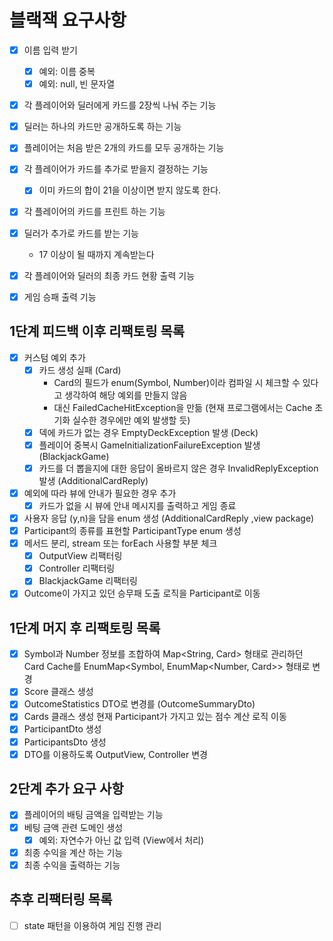 # 블랙잭 요구사항

- [x] 이름 입력 받기
    - [x] 예외: 이름 중복
    - [x] 예외: null, 빈 문자열
- [x] 각 플레이어와 딜러에게 카드를 2장씩 나눠 주는 기능
- [x] 딜러는 하나의 카드만 공개하도록 하는 기능
- [x] 플레이어는 처음 받은 2개의 카드를 모두 공개하는 기능
- [x] 각 플레이어가 카드를 추가로 받을지 결정하는 기능
    - [x] 이미 카드의 합이 21을 이상이면 받지 않도록 한다.
- [x] 각 플레이어의 카드를 프린트 하는 기능
- [x] 딜러가 추가로 카드를 받는 기능
    - 17 이상이 될 때까지 계속받는다

- [x] 각 플레이어와 딜러의 최종 카드 현황 출력 기능
- [x] 게임 승패 출력 기능

## 1단계 피드백 이후 리팩토링 목록

- [x] 커스텀 예외 추가
    - [x] 카드 생성 실패 (Card)
        - Card의 필드가 enum(Symbol, Number)이라 컴파일 시 체크할 수 있다고 생각하여 해당 예외를 만들지 않음
        - 대신 FailedCacheHitException을 만듦 (현재 프로그램에서는 Cache 초기화 실수한 경우에만 예외 발생할 듯)
    - [x] 덱에 카드가 없는 경우 EmptyDeckException 발생 (Deck)
    - [x] 플레이어 중복시 GameInitializationFailureException 발생 (BlackjackGame)
    - [x] 카드를 더 뽑을지에 대한 응답이 올바르지 않은 경우 InvalidReplyException 발생 (AdditionalCardReply)
- [x] 예외에 따라 뷰에 안내가 필요한 경우 추가
    - [x] 카드가 없을 시 뷰에 안내 메시지를 출력하고 게임 종료
- [x] 사용자 응답 (y,n)을 담을 enum 생성 (AdditionalCardReply ,view package)
- [x] Participant의 종류를 표현할 ParticipantType enum 생성
- [x] 메서드 분리, stream 또는 forEach 사용할 부분 체크
    - [x] OutputView 리팩터링
    - [x] Controller 리팩터링
    - [x] BlackjackGame 리팩터링
- [x] Outcome이 가지고 있던 승무패 도출 로직을 Participant로 이동

## 1단계 머지 후 리팩토링 목록

- [x] Symbol과 Number 정보를 조합하여 Map<String, Card> 형태로 관리하던 Card Cache를 EnumMap<Symbol, EnumMap<Number, Card>> 형태로 변경
- [x] Score 클래스 생성
- [x] OutcomeStatistics DTO로 변경를 (OutcomeSummaryDto)
- [x] Cards 클래스 생성 현재 Participant가 가지고 있는 점수 계산 로직 이동
- [x] ParticipantDto 생성
- [x] ParticipantsDto 생성
- [x] DTO를 이용하도록 OutputView, Controller 변경

## 2단계 추가 요구 사항

- [x] 플레이어의 배팅 금액을 입력받는 기능
- [x] 베팅 금액 관련 도메인 생성
    - [x] 예외: 자연수가 아닌 값 입력 (View에서 처리)
- [x] 최종 수익을 계산 하는 기능
- [x] 최종 수익을 출력하는 기능

## 추후 리팩터링 목록

- [ ] state 패턴을 이용하여 게임 진행 관리
